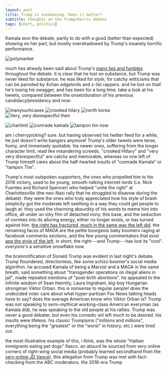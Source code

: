 ```yaml
---
layout: post
title: Trump is sundowning. Does it matter?
subtitle: thoughts on the Trump/Harris debate
tags: [short, politics]
---
```

Kamala won the debate, partly to do with a good (better than expected) showing on her part, but mostly overshadowed by Trump's insanely horrific performance.

![polymarket](https://atxwang.github.io/assets/img/polymarket.png)

much has already been said about Trump's [many lies and fumbles](https://www.npr.org/2024/09/11/g-s1-21932/fact-check-trump-harris-presidential-debate-2024) throughout the debate. it is clear that he lost on substance, but Trump was never liked for substance. he was liked for *style*, for catchy witticisms that can be parroted by 4chan edgelords and z-list rappers. and he lost on that! he's losing his swagger, and has been for a long time. take a look at his tweets, compared between the onset/duration of his previous candidacy/presidency and now:

![manysuchcases](https://atxwang.github.io/assets/img/manysuchcases.png)
![crooked hilary](https://atxwang.github.io/assets/img/crookedh.png)
![north korea](https://atxwang.github.io/assets/img/northkorea.png)
![Very, very disrespectful](https://atxwang.github.io/assets/img/nipplesprotruding.png)
then

![charlimit](https://atxwang.github.io/assets/img/charlimit.png)
![comrade kamala](https://atxwang.github.io/assets/img/comradek.png)
![tampon tim](https://atxwang.github.io/assets/img/tampont.png)
now

am i cherrypicking? sure. but having observed his twitter feed for a while, he just doesn't write bangers anymore! Trump's older tweets were terse, funny, and immensely quotable. his newer ones, suffering from the longer character limit, read like meandering screeds. "crooked Hillary" and "very very disrespectful" are catchy and memorable, whereas no one left of Trump himself cares about the half-hearted insults of "comrade Kamala" or "tampon Tim". 

Trump's most outspoken supporters, the ones who propelled him to his 2016 victory, used to be young, smooth-talking internet-lords (i.e. Nick Fuentes and Richard Spencer) who helped "unite the right" at Charlottesville (the neo-Nazi rally that he struggled to disavow during the debate). they were the ones who truly appreciated how his style of brash simplicity got the moderate left seething in a way they could get people to laugh at. they used the charming absurdity of his words to meme him into office, all under an icky film of detached irony. this base, and the seduction of normies into its alluring energy, either no longer exists, or has turned against him. [the right has fractured, much in the same way the left did](https://damagemag.com/2024/08/21/how-the-online-right-fell-apart/). the remaining faces of MAGA are the petite bourgeois baby boomers raging at facebook comments sections, and the few young commentators that exist [ape the style of the left](https://www.youtube.com/watch?v=m2QgVhRMyWk). in short, the right---and Trump---has lost its "cool". *everyone's* a sensitive snowflake now.

the brainrotification of Donald Trump was evident in last night's debate. Trump floundered, directionless, like some schizo boomer's social media algorithm. he accused Kamala of being a Marxist and a MAGA in the same breath, said something about "transgender operations on illegal aliens in jail", made repeated mentions of "post-birth abortions". he appealed to the infinite wisdom of Sean Hannity, Laura Ingraham, big-boy Hungarian strongman Viktor Orban. this is nonsense to regular people! does the undecided voter care about what hyper-partisan Fox News talking heads have to say? does the average American know who Viktor Orban *is*? Trump was not speaking to semi-mythical working-class American everyman (as Kamala did), he was speaking to the old people at his rallies.  Trump was never a good debater, but even his comedic wit left much to be desired. his insults were lifeless. his classic Trumpisms ("millions and millions", everything being the "greatest" or the "worst" in history, etc.) were tired out. 

the most illustrative example of this, i think, was the whole "Haitian immigrants eating pet dogs" fiasco. an absurd lie sourced from very online corners of right-wing social media (probably learned secondhand from the [very online JD Vance](https://x.com/DrewPavlou/status/1813346372252504397)), this allegation from Trump was met with fact-checking from the ABC moderators. the 2016-era Trump 


<!--stackedit_data:
eyJoaXN0b3J5IjpbLTExODIyNTUzMCwxNjQ2NzUzODM2LDE0Mz
A5NTE2MjEsLTIwNDE3NjU5NDIsMzMzNjM0Mzc2LC0xNjA4MTU4
NDY3LDMzNDM0NjIwNiwxNDYxNjg1NTAyLC04MTExNjc2MTcsMT
cxOTM1OTkzNywtNDczMzMxODk3LC0yNTg5NzE4MDYsLTY0MDEw
NTk4NSwyNTk2NDY4NzEsMTU2MDAwMjY5NywxNDY0NjY0MTIzLC
04NjAyNTMwMzhdfQ==
-->
